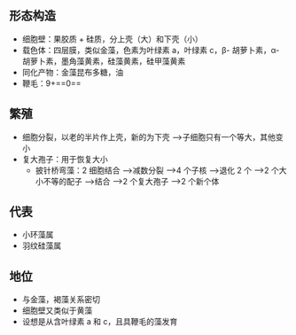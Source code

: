 ## 形态构造
- 细胞壁：果胶质 + 硅质，分上壳（大）和下壳（小）
- 载色体：四层膜，类似金藻，色素为叶绿素 a，叶绿素 c，β- 胡萝卜素，α- 胡萝卜素，墨角藻黄素，硅藻黄素，硅甲藻黄素
- 同化产物：金藻昆布多糖，油
- 鞭毛：9+==0==
## 繁殖
- 细胞分裂，以老的半片作上壳，新的为下壳 -->子细胞只有一个等大，其他变小
- 复大孢子：用于恢复大小
	- 披针桥弯藻：2 细胞结合 -->减数分裂 -->4 个子核 -->退化 2 个 -->2 个大小不等的配子 -->结合 -->2 个复大孢子 -->2 个新个体
## 代表
- 小环藻属
- 羽纹硅藻属
## 地位
- 与金藻，褐藻关系密切
- 细胞壁又类似于黄藻
- 设想是从含叶绿素 a 和 c，且具鞭毛的藻发育
